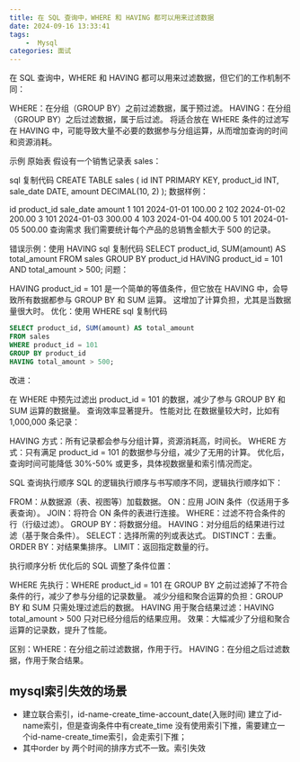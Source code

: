 ```yaml
---
title: 在 SQL 查询中，WHERE 和 HAVING 都可以用来过滤数据
date: 2024-09-16 13:33:41
tags:
	-  Mysql
categories: 面试
---
```


在 SQL 查询中，WHERE 和 HAVING 都可以用来过滤数据，但它们的工作机制不同：

WHERE：在分组（GROUP BY）之前过滤数据，属于预过滤。
HAVING：在分组（GROUP BY）之后过滤数据，属于后过滤。
将适合放在 WHERE 条件的过滤写在 HAVING 中，可能导致大量不必要的数据参与分组运算，从而增加查询的时间和资源消耗。

示例
原始表
假设有一个销售记录表 sales：

sql
复制代码
CREATE TABLE sales (
    id INT PRIMARY KEY,
    product_id INT,
    sale_date DATE,
    amount DECIMAL(10, 2)
);
数据样例：

id	product_id	sale_date	amount
1	101	2024-01-01	100.00
2	102	2024-01-02	200.00
3	101	2024-01-03	300.00
4	103	2024-01-04	400.00
5	101	2024-01-05	500.00
查询需求
我们需要统计每个产品的总销售金额大于 500 的记录。

错误示例：使用 HAVING
sql
复制代码
SELECT product_id, SUM(amount) AS total_amount
FROM sales
GROUP BY product_id
HAVING product_id = 101 AND total_amount > 500;
问题：

HAVING product_id = 101 是一个简单的等值条件，但它放在 HAVING 中，会导致所有数据都参与 GROUP BY 和 SUM 运算。
这增加了计算负担，尤其是当数据量很大时。
优化：使用 WHERE
sql
复制代码
```sql
SELECT product_id, SUM(amount) AS total_amount
FROM sales
WHERE product_id = 101
GROUP BY product_id
HAVING total_amount > 500;
```
改进：

在 WHERE 中预先过滤出 product_id = 101 的数据，减少了参与 GROUP BY 和 SUM 运算的数据量。
查询效率显著提升。
性能对比
在数据量较大时，比如有 1,000,000 条记录：

HAVING 方式：所有记录都会参与分组计算，资源消耗高，时间长。
WHERE 方式：只有满足 product_id = 101 的数据参与分组，减少了无用的计算。
优化后，查询时间可能降低 30%-50% 或更多，具体视数据量和索引情况而定。



SQL 查询执行顺序
SQL 的逻辑执行顺序与书写顺序不同，逻辑执行顺序如下：

FROM：从数据源（表、视图等）加载数据。
ON：应用 JOIN 条件（仅适用于多表查询）。
JOIN：将符合 ON 条件的表进行连接。
WHERE：过滤不符合条件的行（行级过滤）。
GROUP BY：将数据分组。
HAVING：对分组后的结果进行过滤（基于聚合条件）。
SELECT：选择所需的列或表达式。
DISTINCT：去重。
ORDER BY：对结果集排序。
LIMIT：返回指定数量的行。


执行顺序分析
优化后的 SQL 调整了条件位置：

WHERE 先执行：WHERE product_id = 101 在 GROUP BY 之前过滤掉了不符合条件的行，减少了参与分组的记录数量。
减少分组和聚合运算的负担：GROUP BY 和 SUM 只需处理过滤后的数据。
HAVING 用于聚合结果过滤：HAVING total_amount > 500 只对已经分组后的结果应用。
效果：大幅减少了分组和聚合运算的记录数，提升了性能。

区别：WHERE：在分组之前过滤数据，作用于行。
HAVING：在分组之后过滤数据，作用于聚合结果。

## mysql索引失效的场景
+ 建立联合索引，id-name-create_time-account_date(入账时间) 
建立了id-name索引，但是查询条件中有create_time 没有使用索引下推，需要建立一个id-name-create_time索引，会走索引下推；
+ 其中order by 两个时间的排序方式不一致。索引失效